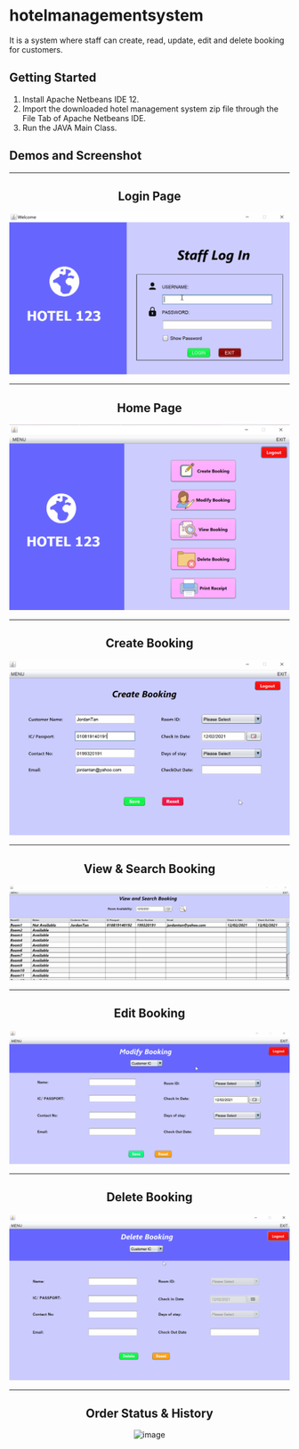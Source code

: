# hotelmanagementsystem
It is a system where staff can create, read, update, edit and delete booking for customers. 

## Getting Started
1. Install Apache Netbeans IDE 12. 
2. Import the downloaded hotel management system zip file through the File Tab of Apache Netbeans IDE.
3. Run the JAVA Main Class. 

## Demos and Screenshot 

-----

<div align="center">
  <h2>Login Page</h2>
<img src="images/login.gif" alt="gif">
</div>

-----

<div align="center">
  <h2>Home Page</h2>
<img src="images/home.PNG" alt="image">
</div>

-----

<div align="center">
  <h2>Create Booking</h2>
<img src="images/createbooking.gif" alt="gif">
</div>

-----

<div align="center">
  <h2>View & Search Booking</h2>
<img src="images/viewbooking.gif" alt="gif">
</div>

-----

<div align="center">
  <h2>Edit Booking</h2>
<img src="images/editbooking.gif" alt="gif">
</div>

-----

<div align="center">
  <h2>Delete Booking</h2>
<img src="images/deletebooking.gif" alt="gif">
</div>

-----

<div align="center">
  <h2>Order Status & History</h2>
<img src="images/sorderhistory.PNG" alt="image">
</div>
